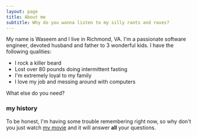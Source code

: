 ```yaml
---
layout: page
title: About me
subtitle: Why do you wanna listen to my silly rants and raves?
---
```

My name is Waseem and I live in Richmond, VA.  I'm a passionate software engineer, devoted husband and 
father to 3 wonderful kids.  I have the following qualities:

- I rock a killer beard
- Lost over 80 pounds doing intermittent fasting
- I'm extremely loyal to my family
- I love my job and messing around with computers

What else do you need?

### my history

To be honest, I'm having some trouble remembering right now, so why don't you just watch [my movie](http://en.wikipedia.org/wiki/The_Princess_Bride_%28film%29) and it will answer **all** your questions.

